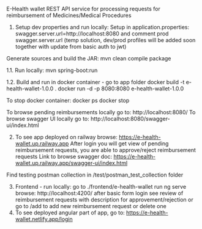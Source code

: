E-Health wallet
REST API service for processing requests for reimbursement
of Medicines/Medical Procedures

1. Setup dev properties and run locally:
Setup in application.properties:
swagger.server.url=http://localhost:8080
and comment prod swagger.server.url
(temp solution, dev/prod profiles will be added soon together with update from basic auth to jwt)

Generate sources and build the JAR:
mvn clean compile package

1.1. Run locally:
mvn spring-boot:run

1.2. Build and run in docker container - go to app folder
docker build -t e-health-wallet-1.0.0 .
docker run -d -p 8080:8080 e-health-wallet-1.0.0

To stop docker container:
docker ps
docker stop <CONTAINER ID>

To browse pending reimbursements locally go to:
http://localhost:8080/
To browse swagger UI locally go to:
http://localhost:8080/swagger-ui/index.html


2. To see app deployed on railway browse:
https://e-health-wallet.up.railway.app
After login you will get view of pending reimbursement requests, you are able to approve/reject reimbursement requests
Link to browse swagger doc:
https://e-health-wallet.up.railway.app/swagger-ui/index.html

Find testing postman collection in /test/postman_test_collection folder

3. Frontend - run locally:
go to ./frontend/e-health-wallet
run ng serve
browse: http://localhost:4200/
after basic form login see review of reimbursement requests with description for approvement/rejection
or go to /add to add new reimbursement request or delete one
4. To see deployed angular part of app, go to: 
https://e-health-wallet.netlify.app/login